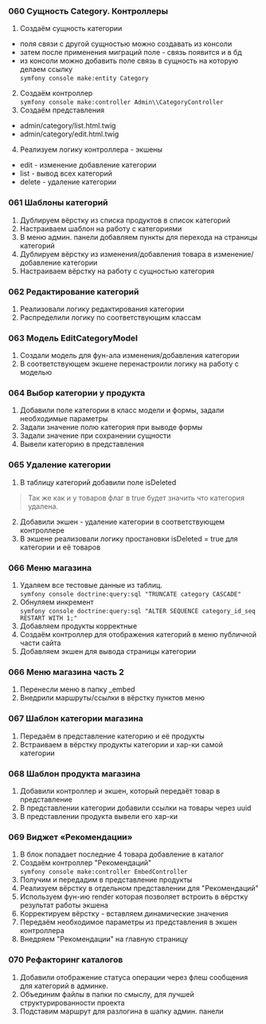 ### 060 Сущность Category. Контроллеры

1. Создаём сущность категории

- поля связи с другой сущностью можно создавать из консоли
- затем после применения миграций поле - связь появится и в бд
- из консоли можно добавить поле связь в сущность на которую делаем ссылку  
  `symfony console make:entity Category`

2. Создаём контроллер  
   `symfony console make:controller Admin\\CategoryController`
3. Создаём представления

- admin/category/list.html.twig
- admin/category/edit.html.twig

4. Реализуем логику контроллера - экшены

- edit - изменение добавление категории
- list - вывод всех категорий
- delete - удаление категории

### 061 Шаблоны категорий

1. Дублируем вёрстку из списка продуктов в список категорий
2. Настраиваем шаблон на работу с категориями
3. В меню админ. панели добавляем пункты для перехода на страницы категорий
4. Дублируем вёрстку из изменения/добавления товара в изменение/добавление категории
5. Настраиваем вёрстку на работу с сущностью категория

### 062 Редактирование категорий

1. Реализовали логику редактирования категории
2. Распределили логику по соответствующим классам

### 063 Модель EditCategoryModel

1. Создали модель для фун-ала изменения/добавления категории
2. В соответствующем экшене перенастроили логику на работу с моделью

### 064 Выбор категории у продукта

1. Добавили поле категории в класс модели и формы, задали необходимые параметры
2. Задали значение полю категория при выводе формы
3. Задали значение при сохранении сущности
4. Вывели категорию в представления

### 065 Удаление категории

1. В таблицу категорий добавили поле isDeleted

> Так же как и у товаров флаг в true будет значить что категория удалена.

2. Добавили экшен - удаление категории в соответствующем контроллере
3. В экшене реализовали логику простановки isDeleted = true для категории и её товаров

### 066 Меню магазина

1. Удаляем все тестовые данные из таблиц.  
   `symfony console doctrine:query:sql "TRUNCATE category CASCADE"`
2. Обнуляем инкремент  
   `symfony console doctrine:query:sql "ALTER SEQUENCE category_id_seq RESTART WITH 1;"`
3. Добавляем продукты корректные
4. Создаём контроллер для отображения категорий в меню публичной части сайта
5. Добавляем экшен для вывода страницы категории

### 066 Меню магазина часть 2

1. Перенесли меню в папку _embed
2. Внедрили маршруты/ссылки в вёрстку пунктов меню

### 067 Шаблон категории магазина

1. Передаём в представление категорию и её продукты
2. Встраиваем в вёрстку продукты категории и хар-ки самой категории

### 068 Шаблон продукта магазина

1. Добавили контроллер и экшен, который передаёт товар в представление
2. В представлении категории добавили ссылки на товары через uuid
3. В представлении продукта вывели его хар-ки

### 069 Виджет «Рекомендации»

1. В блок попадает последние 4 товара добавление в каталог
2. Создаём контроллер "Рекомендаций"  
   `symfony console make:controller EmbedController`
3. Получим и передадим в представление продукты
4. Реализуем вёрстку в отдельном представлении для "Рекомендаций"
5. Используем фун-ию render которая позволяет встроить в вёрстку результат работы экшена
6. Корректируем вёрстку - вставляем динамические значения
7. Передаём необходимое параметры из представления в экшен контроллера
8. Внедряем "Рекомендации" на главную страницу

### 070 Рефакторинг каталогов

1. Добавили отображение статуса операции через флеш сообщения для категорий в админке.
2. Объединим файлы в папки по смыслу, для лучшей структурированности проекта
3. Подставим маршрут для разлогина в шапку админ. панели








